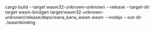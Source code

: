 cargo build --target wasm32-unknown-unknown --release --target-dir target 
wasm-bindgen target/wasm32-unknown-unknown/release/deps/wana_kana_wasm.wasm --nodejs --out-dir ./wasmbinding
